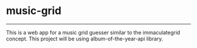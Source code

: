 # music-grid
---------------------------------------------------------------------------------------------------------------------------------------------
This is a web app for a music grid guesser similar to the immaculategrid concept. 
This project will be using album-of-the-year-api library.
